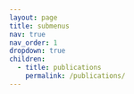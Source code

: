 ```yaml
---
layout: page
title: submenus
nav: true
nav_order: 1
dropdown: true
children:
  - title: publications
    permalink: /publications/
---
```

